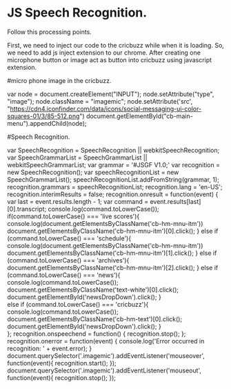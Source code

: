 # JS Speech Recognition.
Follow this processing points.

First, we need to inject our code to the cricbuzz while when it is loading. So, we need to add js inject extension to our chrome.
After creating one microphone button or image act as button into cricbuzz using javascript extension.

#micro phone image in the cricbuzz.

var node = document.createElement("INPUT");
node.setAttribute("type", "image");
node.className = "imagemic";
node.setAttribute('src', "https://cdn4.iconfinder.com/data/icons/social-messaging-ui-color-squares-01/3/85-512.png")
document.getElementById("cb-main-menu").appendChild(node);


#Speech Recognition.

 var SpeechRecognition = SpeechRecognition || webkitSpeechRecognition;
        var SpeechGrammarList = SpeechGrammarList || webkitSpeechGrammarList;
        var grammar = '#JSGF V1.0;'
        var recognition = new SpeechRecognition();
        var speechRecognitionList = new SpeechGrammarList();
        speechRecognitionList.addFromString(grammar, 1);
        recognition.grammars = speechRecognitionList;
        recognition.lang = 'en-US';
        recognition.interimResults = false;
        recognition.onresult = function(event) {
            var last = event.results.length - 1;
            var command = event.results[last][0].transcript;
            console.log(command.toLowerCase());
            if(command.toLowerCase() === 'live scores'){
                console.log(document.getElementsByClassName('cb-hm-mnu-itm'))
                document.getElementsByClassName('cb-hm-mnu-itm')[0].click();
            }
            else if (command.toLowerCase() === 'schedule'){
 console.log(document.getElementsByClassName('cb-hm-mnu-itm'))
               document.getElementsByClassName('cb-hm-mnu-itm')[1].click();
            }
            else if (command.toLowerCase() === 'archives'){
                 document.getElementsByClassName('cb-hm-mnu-itm')[2].click();
            }
            else if (command.toLowerCase() === 'news'){
 console.log(command.toLowerCase());
 document.getElementsByClassName('text-white')[0].click();
document.getElementById('newsDropDown').click();
            }   
else if (command.toLowerCase() === 'cricbuzz'){
 console.log(command.toLowerCase());
 document.getElementsByClassName('cb-hm-text')[0].click();
document.getElementById('newsDropDown').click();
            }   
        };
        recognition.onspeechend = function() {
            recognition.stop();
        };
        recognition.onerror = function(event) {
            console.log('Error occurred in recognition: ' + event.error);
        }  
       document.querySelector('.imagemic').addEventListener('mouseover', function(event){
            recognition.start();
        });
document.querySelector('.imagemic').addEventListener('mouseout', function(event){
            recognition.stop();
        });



